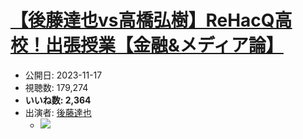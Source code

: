 # [【後藤達也vs高橋弘樹】ReHacQ高校！出張授業【金融&メディア論】](https://www.youtube.com/watch?v=8mz4ro3C4KQ)
-   公開日: 2023-11-17
-   視聴数: 179,274
-   **いいね数: 2,364**
-   出演者: [後藤達也](/rehacq_fan/people/後藤達也 "wikilink")
    - [![](https://img.youtube.com/vi/8mz4ro3C4KQ/hqdefault.jpg)](https://www.youtube.com/watch?v=8mz4ro3C4KQ)

